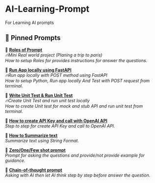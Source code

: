 # AI-Learning-Prompt
For Learning AI prompts

## 📌 Pinned Prompts
🔹 **[Roles of Prompt](https://github.com/teerayuthton/AI-Learning-Prompt/tree/main/roles/)**  
_🔥Mini Real world project (Planing a trip to paris)_  
_How to setup Roles for provides instructions for answer the questions._

🔹 **[Run App locally using FastAPI](https://github.com/teerayuthton/AI-Learning-Prompt/tree/main/src/)**  
_🔥Run app locally with POST method using FastAPI_  
_How to setup Python, Run app locally And Test with POST request from terminal._

🔹 **[Write Unit Test & Run Unit Test](https://github.com/teerayuthton/AI-Learning-Prompt/tree/main/tests/)**  
_🔥Create Unit Test and run unit test locally_  
_How to create Unit test for mock and stub API and run unit test from terminal._

🔹 **[How to create API Key and call with OpenAI API](https://github.com/teerayuthton/AI-Learning-Prompt/tree/main/simple_call/)**  
_Step to step for create API Key and call to OpenAI API._

🔹 **[How to Summarize text](https://github.com/teerayuthton/AI-Learning-Prompt/tree/main/summarize_text/)**  
_Summarize text using String Format._

🔹 **[Zero/One/Few shot prompt](https://github.com/teerayuthton/AI-Learning-Prompt/tree/main/shot_prompt/)**  
_Prompt for asking the questions and provide/not provide example for guidance._

🔹 **[Chain-of-thought prompt](https://github.com/teerayuthton/AI-Learning-Prompt/tree/main/chain_of_thought/)**  
_Asking with AI then let AI think step by step before answer the question._
